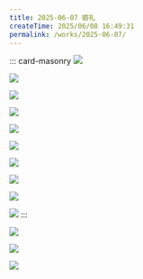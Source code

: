 ```yaml
---
title: 2025-06-07 婚礼
createTime: 2025/06/08 16:49:31
permalink: /works/2025-06-07/
---
```


::: card-masonry
![](https://oss.ajohn.top/blog/works/2025-06-07/4.webp)

![](https://oss.ajohn.top/blog/works/2025-06-07/5.webp)

![](https://oss.ajohn.top/blog/works/2025-06-07/6.webp)

![](https://oss.ajohn.top/blog/works/2025-06-07/7.webp)

![](https://oss.ajohn.top/blog/works/2025-06-07/1.webp)

![](https://oss.ajohn.top/blog/works/2025-06-07/11.webp)

![](https://oss.ajohn.top/blog/works/2025-06-07/12.webp)

![](https://oss.ajohn.top/blog/works/2025-06-07/13.webp)

![](https://oss.ajohn.top/blog/works/2025-06-07/9.webp)

![](https://oss.ajohn.top/blog/works/2025-06-07/10.webp)
:::

![](https://oss.ajohn.top/blog/works/2025-06-07/8.webp)

![](https://oss.ajohn.top/blog/works/2025-06-07/2.webp)

![](https://oss.ajohn.top/blog/works/2025-06-07/3.webp)